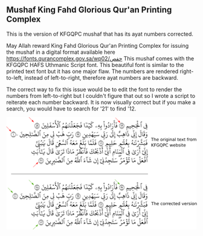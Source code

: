 ## Mushaf King Fahd Glorious Qur'an Printing Complex
This is the version of KFGQPC mushaf that has its ayat numbers corrected.

May Allah reward King Fahd Glorious Qur'an Printing Complex for issuing the mushaf in a digital format available here https://fonts.qurancomplex.gov.sa/wp02/حفص
This mushaf comes with the KFGQPC HAFS Uthmanic Script font. This beautiful font is similar to the printed text font but it has one major flaw.  The numbers are rendered right-to-left, instead of left-to-right, therefore ayat numbers are backward. 

The correct way to fix this issue would be to edit the font to render the numbers from left-to-right but I couldn't figure that out so I wrote a script to reiterate each number backward. It is now visually correct but if you make a search, you would have to search for '21' to find '12.

![Image of MushafDiff](https://github.com/lokutech/mushaf-KFGQPC/blob/master/MushafDiff.svg)
